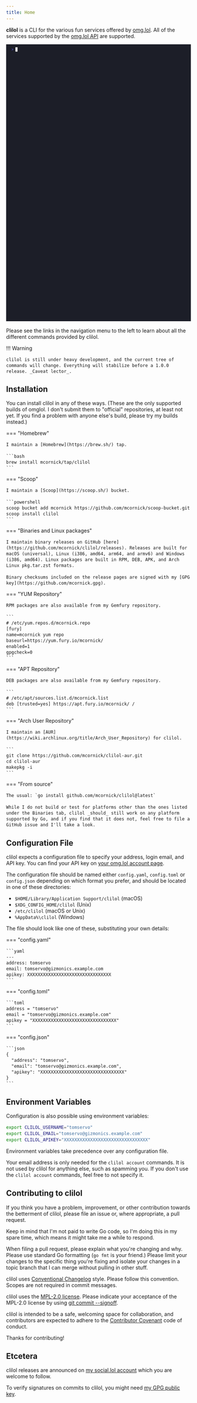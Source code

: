 ```yaml
---
title: Home
---
```

__clilol__ is a CLI for the various fun services offered by [omg.lol](https://omg.lol/). All of the services supported by the [omg.lol API](https://api.omg.lol) are supported.

![Screenshot](clilol.gif "Screenshot")

Please see the links in the navigation menu to the left to learn about all the different commands provided by clilol.

!!! Warning

    clilol is still under heavy development, and the current tree of commands will change. Everything will stabilize before a 1.0.0 release. _Caveat lector_.

## Installation

You can install clilol in any of these ways. (These are the only supported builds of omglol. I don't submit them to "official" repositories, at least not yet. If you find a problem with anyone else's build, please try my builds instead.)

=== "Homebrew"

    I maintain a [Homebrew](https://brew.sh/) tap.

    ```bash
    brew install mcornick/tap/clilol
    ```

=== "Scoop"

    I maintain a [Scoop](https://scoop.sh/) bucket.

    ```powershell
    scoop bucket add mcornick https://github.com/mcornick/scoop-bucket.git
    scoop install clilol
    ```

=== "Binaries and Linux packages"

    I maintain binary releases on GitHub [here](https://github.com/mcornick/clilol/releases). Releases are built for macOS (universal), Linux (i386, amd64, arm64, and armv6) and Windows (i386, amd64). Linux packages are built in RPM, DEB, APK, and Arch Linux pkg.tar.zst formats.

    Binary checksums included on the release pages are signed with my [GPG key](https://github.com/mcornick.gpg).

=== "YUM Repository"

    RPM packages are also available from my Gemfury repository.

    ```
    # /etc/yum.repos.d/mcornick.repo
    [fury]
    name=mcornick yum repo
    baseurl=https://yum.fury.io/mcornick/
    enabled=1
    gpgcheck=0
    ```

=== "APT Repository"

    DEB packages are also available from my Gemfury repository.

    ```
    # /etc/apt/sources.list.d/mcornick.list
    deb [trusted=yes] https://apt.fury.io/mcornick/ /
    ```

=== "Arch User Repository"

    I maintain an [AUR](https://wiki.archlinux.org/title/Arch_User_Repository) for clilol.

    ```
    git clone https://github.com/mcornick/clilol-aur.git
    cd clilol-aur
    makepkg -i
    ```

=== "From source"

    The usual: `go install github.com/mcornick/clilol@latest`

    While I do not build or test for platforms other than the ones listed under the Binaries tab, clilol _should_ still work on any platform supported by Go, and if you find that it does not, feel free to file a GitHub issue and I'll take a look.

## Configuration File

clilol expects a configuration file to specify your address, login email, and API key. You can find your API key on [your omg.lol account page](https://home.omg.lol/account).

The configuration file should be named either `config.yaml`, `config.toml` or `config.json` depending on which format you prefer, and should be located in one of these directories:

- `$HOME/Library/Application Support/clilol` (macOS)
- `$XDG_CONFIG_HOME/clilol` (Unix)
- `/etc/clilol` (macOS or Unix)
- `%AppData%\clilol` (Windows)

The file should look like one of these, substituting your own details:

=== "config.yaml"

    ```yaml
    ---
    address: tomservo
    email: tomservo@gizmonics.example.com
    apikey: XXXXXXXXXXXXXXXXXXXXXXXXXXXXXXXX
    ```

=== "config.toml"

    ```toml
    address = "tomservo"
    email = "tomservo@gizmonics.example.com"
    apikey = "XXXXXXXXXXXXXXXXXXXXXXXXXXXXXXXX"
    ```

=== "config.json"

    ```json
    {
      "address": "tomservo",
      "email": "tomservo@gizmonics.example.com",
      "apikey": "XXXXXXXXXXXXXXXXXXXXXXXXXXXXXXXX"
    }
    ```

## Environment Variables

Configuration is also possible using environment variables:

```sh
export CLILOL_USERNAME="tomservo"
export CLILOL_EMAIL="tomservo@gizmonics.example.com"
export CLILOL_APIKEY="XXXXXXXXXXXXXXXXXXXXXXXXXXXXXXXX"
```

Environment variables take precedence over any configuration file.

Your email address is only needed for the `clilol account` commands. It is not used by clilol for anything else, such as spamming you. If you don't use the `clilol account` commands, feel free to not specify it.

## Contributing to clilol

If you think you have a problem, improvement, or other contribution towards the betterment of clilol, please file an issue or, where appropriate, a pull request.

Keep in mind that I'm not paid to write Go code, so I'm doing this in my spare time, which means it might take me a while to respond.

When filing a pull request, please explain what you're changing and why. Please use standard Go formatting (`go fmt` is your friend.) Please limit your changes to the specific thing you're fixing and isolate your changes in a topic branch that I can merge without pulling in other stuff.

clilol uses [Conventional Changelog](https://github.com/conventional-changelog/conventional-changelog-angular/blob/master/convention.md) style. Please follow this convention. Scopes are not required in commit messages.

clilol uses the [MPL-2.0 license](https://www.mozilla.org/en-US/MPL/2.0/). Please indicate your acceptance of the MPL-2.0 license by using [git commit --signoff](https://git-scm.com/docs/git-commit#Documentation/git-commit.txt--s).

clilol is intended to be a safe, welcoming space for collaboration, and contributors are expected to adhere to the [Contributor Covenant](http://contributor-covenant.org) code of conduct.

Thanks for contributing!

## Etcetera

clilol releases are announced on [my social.lol account](https://social.lol/@mcornick) which you are welcome to follow.

To verify signatures on commits to clilol, you might need [my GPG public key](https://github.com/mcornick.gpg).
